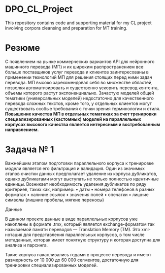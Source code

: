# DPO_CL_Project
This repository contains code and supporting material for my CL project involving corpora cleansing and preparation for MT training. 

# Резюме
С появлением на рынке коммерческих вариантов API для нейронного машинного перевода (МП) и их широким распространением все больше поставщиков услуг перевода и клиентов заинтересованы в применении технологий МП для решения стоящих перед ними задач перевода. МП высоко зарекомендовал себя во множестве областей, позволяя автоматизировать и существенно ускорить перевод контента, объемы которого растут экспоненциально. Зачастую моделей общей тематики (универсальных моделей) недостаточно для качественного перевода сложных текстов, кроме того, у отдельных клиентов могут существовать особые требования с точки зрения терминологии и стиля. <b>Повышение качества МП в отдельных тематиках за счет тренировки специализированных (кастомных) моделей на параллельных корпусах высокого качества является интересным и востребованным направлением.</b>

# Задача № 1
Важнейшим этапом подготовки параллельного корпуса к тренировке модели является его фильтрация и валидация. Один из значимых этапов очистки данных предполагает удаление из корпуса дубликатов, однако дубликатами могут выступать не только полностью идентичные единицы. Возникает необходимость удаления дубликатов по ряду критериев, таких как, например: 
•	даты
•	номера телефонов в разных форматах
•	наличие ссылок
•	значения полей
•	опечатки
•	лишние символы (лишние пробелы, мягкие переносы)


Данные

В данном проекте данные в виде параллельных корпусов уже накоплены в формате .tmx, который является exchange-форматом так называемой памяти переводов — Translation Memory (TM). Это xml-нотация для представления параллельных корпусов, в том числе метаданных, которая имеет понятную структуру и которая доступна для анализа и парсинга. 

Такие корпуса накапливались годами в процессе перевода и имеют размерность от 10 000 до 60 000 сегментов, достаточную для тренировки специализированных моделей.
